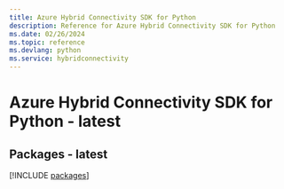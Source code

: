 ```yaml
---
title: Azure Hybrid Connectivity SDK for Python
description: Reference for Azure Hybrid Connectivity SDK for Python
ms.date: 02/26/2024
ms.topic: reference
ms.devlang: python
ms.service: hybridconnectivity
---
```

# Azure Hybrid Connectivity SDK for Python - latest
## Packages - latest
[!INCLUDE [packages](hybrid-connectivity-index.md)]